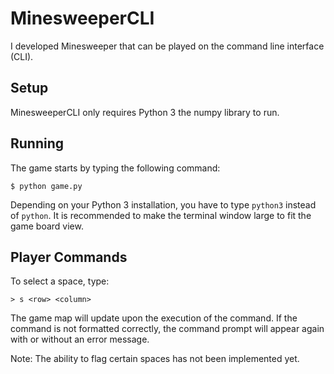 # MinesweeperCLI

I developed Minesweeper that can be played on the command line interface (CLI). 

## Setup

MinesweeperCLI only requires Python 3 the numpy library to run.

## Running

The game starts by typing the following command:
```
$ python game.py
```
Depending on your Python 3 installation, you have to type ```python3``` instead of ```python```. It is recommended to make the terminal window large to fit the game board view.


## Player Commands

To select a space, type:
```
> s <row> <column>
```
The game map will update upon the execution of the command. If the command is not formatted correctly, the command prompt will appear again with or without an error message.

Note: The ability to flag certain spaces has not been implemented yet.